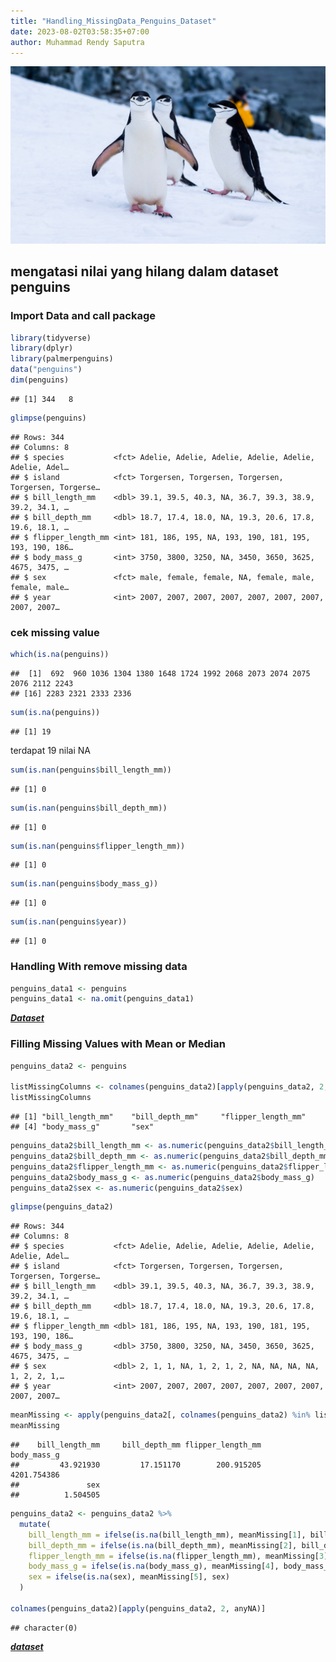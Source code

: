 ```yaml
---
title: "Handling_MissingData_Penguins_Dataset"
date: 2023-08-02T03:58:35+07:00
author: Muhammad Rendy Saputra
---
```


![](derek-oyen-3Xd5j9-drDA-unsplash.jpg)

## mengatasi nilai yang hilang dalam dataset penguins

### Import Data and call package

``` r
library(tidyverse)
library(dplyr)
library(palmerpenguins)
data("penguins")
dim(penguins)
```

    ## [1] 344   8

``` r
glimpse(penguins)
```

    ## Rows: 344
    ## Columns: 8
    ## $ species           <fct> Adelie, Adelie, Adelie, Adelie, Adelie, Adelie, Adel…
    ## $ island            <fct> Torgersen, Torgersen, Torgersen, Torgersen, Torgerse…
    ## $ bill_length_mm    <dbl> 39.1, 39.5, 40.3, NA, 36.7, 39.3, 38.9, 39.2, 34.1, …
    ## $ bill_depth_mm     <dbl> 18.7, 17.4, 18.0, NA, 19.3, 20.6, 17.8, 19.6, 18.1, …
    ## $ flipper_length_mm <int> 181, 186, 195, NA, 193, 190, 181, 195, 193, 190, 186…
    ## $ body_mass_g       <int> 3750, 3800, 3250, NA, 3450, 3650, 3625, 4675, 3475, …
    ## $ sex               <fct> male, female, female, NA, female, male, female, male…
    ## $ year              <int> 2007, 2007, 2007, 2007, 2007, 2007, 2007, 2007, 2007…

### cek missing value

``` r
which(is.na(penguins))
```

    ##  [1]  692  960 1036 1304 1380 1648 1724 1992 2068 2073 2074 2075 2076 2112 2243
    ## [16] 2283 2321 2333 2336

``` r
sum(is.na(penguins))
```

    ## [1] 19

terdapat 19 nilai NA

``` r
sum(is.nan(penguins$bill_length_mm))
```

    ## [1] 0

``` r
sum(is.nan(penguins$bill_depth_mm))
```

    ## [1] 0

``` r
sum(is.nan(penguins$flipper_length_mm))
```

    ## [1] 0

``` r
sum(is.nan(penguins$body_mass_g))
```

    ## [1] 0

``` r
sum(is.nan(penguins$year))
```

    ## [1] 0

### Handling With remove missing data

``` r
penguins_data1 <- penguins
penguins_data1 <- na.omit(penguins_data1)
```

[***Dataset***](https://github.com/muhammadrendysa/handling_missing_value/blob/main/penguins_data1.xlsx)

### Filling Missing Values with Mean or Median

``` r
penguins_data2 <- penguins

listMissingColumns <- colnames(penguins_data2)[apply(penguins_data2, 2, anyNA)]
listMissingColumns
```

    ## [1] "bill_length_mm"    "bill_depth_mm"     "flipper_length_mm"
    ## [4] "body_mass_g"       "sex"

``` r
penguins_data2$bill_length_mm <- as.numeric(penguins_data2$bill_length_mm)
penguins_data2$bill_depth_mm <- as.numeric(penguins_data2$bill_depth_mm)
penguins_data2$flipper_length_mm <- as.numeric(penguins_data2$flipper_length_mm)
penguins_data2$body_mass_g <- as.numeric(penguins_data2$body_mass_g)
penguins_data2$sex <- as.numeric(penguins_data2$sex)
```

``` r
glimpse(penguins_data2)
```

    ## Rows: 344
    ## Columns: 8
    ## $ species           <fct> Adelie, Adelie, Adelie, Adelie, Adelie, Adelie, Adel…
    ## $ island            <fct> Torgersen, Torgersen, Torgersen, Torgersen, Torgerse…
    ## $ bill_length_mm    <dbl> 39.1, 39.5, 40.3, NA, 36.7, 39.3, 38.9, 39.2, 34.1, …
    ## $ bill_depth_mm     <dbl> 18.7, 17.4, 18.0, NA, 19.3, 20.6, 17.8, 19.6, 18.1, …
    ## $ flipper_length_mm <dbl> 181, 186, 195, NA, 193, 190, 181, 195, 193, 190, 186…
    ## $ body_mass_g       <dbl> 3750, 3800, 3250, NA, 3450, 3650, 3625, 4675, 3475, …
    ## $ sex               <dbl> 2, 1, 1, NA, 1, 2, 1, 2, NA, NA, NA, NA, 1, 2, 2, 1,…
    ## $ year              <int> 2007, 2007, 2007, 2007, 2007, 2007, 2007, 2007, 2007…

``` r
meanMissing <- apply(penguins_data2[, colnames(penguins_data2) %in% listMissingColumns], 2, mean, na.rm = TRUE)
meanMissing
```

    ##    bill_length_mm     bill_depth_mm flipper_length_mm       body_mass_g 
    ##         43.921930         17.151170        200.915205       4201.754386 
    ##               sex 
    ##          1.504505

``` r
penguins_data2 <- penguins_data2 %>%
  mutate(
    bill_length_mm = ifelse(is.na(bill_length_mm), meanMissing[1], bill_length_mm),
    bill_depth_mm = ifelse(is.na(bill_depth_mm), meanMissing[2], bill_depth_mm),
    flipper_length_mm = ifelse(is.na(flipper_length_mm), meanMissing[3], flipper_length_mm),
    body_mass_g = ifelse(is.na(body_mass_g), meanMissing[4], body_mass_g),
    sex = ifelse(is.na(sex), meanMissing[5], sex)
  )

colnames(penguins_data2)[apply(penguins_data2, 2, anyNA)]
```

    ## character(0)

[***dataset***](https://github.com/muhammadrendysa/handling_missing_value/blob/main/penguins_data2.xlsx)
